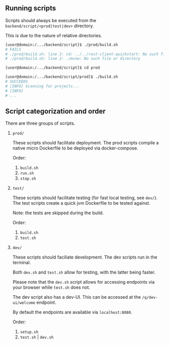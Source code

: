 ## Running scripts

Scripts should always be executed from the `backend/script/<prod|test|dev>` directory.

This is due to the nature of relative directories.

```bash
[user@domain:/.../backend/script]$ ./prod/build.sh
# FAILS
# ./prod/build.sh: line 2: cd: ../../rest-client-quickstart: No such file or directory
# ./prod/build.sh: line 2: ./mvnw: No such file or directory
``` 

```bash
[user@domain:/.../backend/script]$ cd prod

[user@domain:/.../backend/script/prod]$ ./build.sh
# SUCCEEDS
# [INFO] Scanning for projects...
# [INFO]
# ...
```

## Script categorization and order

There are three groups of scripts.

1. `prod/`

    These scripts should facilitate deployment. The prod scripts compile a native micro Dockerfile to be deployed via docker-compose.

    Order:
      1. `build.sh`
      2. `run.sh`
      4. `stop.sh`

2. `test/`

    These scripts should facilitate testing (for fast local testing, see `dev/`). The test scripts create a quick jvm Dockerfile to be tested against.
    
    Note: the tests are skipped during the build.

    Order:
      1. `build.sh`
      2. `test.sh`

3. `dev/`

    These scripts should faciliate development. The dev scripts run in the terminal.

    Both `dev.sh` and `test.sh` allow for testing, with the latter being faster.

    Please note that the `dev.sh` script allows for accessing endpoints via your browser while `test.sh` does not.

    The dev script also has a dev-UI. This can be accessed at the `/q/dev-ui/welcome` endpoint.

    By default the endpoints are available via `localhost:8080`.

    Order:
      1. `setup.sh`
      2. `test.sh` | `dev.sh`

